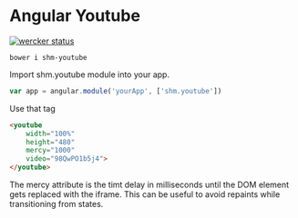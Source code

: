 # Angular Youtube

[![wercker status](https://app.wercker.com/status/adac01a17208b68356699703f2c462c8/m "wercker status")](https://app.wercker.com/project/bykey/adac01a17208b68356699703f2c462c8)


```
bower i shm-youtube
```

Import shm.youtube module into your app.  
```js
var app = angular.module('yourApp', ['shm.youtube'])

```

Use that tag  
```html
<youtube 
	width="100%"
	height="480"
	mercy="1000"
	video="98QwPO1b5j4">
</youtube>
```

The mercy attribute is the timt delay in milliseconds until the DOM element gets replaced with the iframe. This can be useful to avoid repaints while transitioning from states.